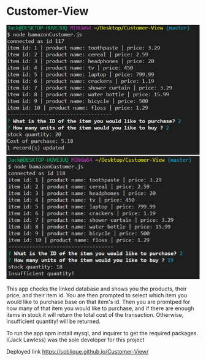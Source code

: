 # Customer-View
![](images/Working1.png)
![](images/toomanyunits.png)

This app checks the linked database and shows you the products, their price, and their item id. You are then prompted to select which item you would like to purchase base on that item's id. Then you are promtped for how many of that item you would like to purchase, and if there are enough items in stock it will return the total cost of the transaction. Otherwise, insufficient quantity! will be returned.

To run the app npm install mysql, and inquirer to get the required packages.
I(Jack Lawless) was the sole developer for this project

Deployed link https://soblique.github.io/Customer-View/
